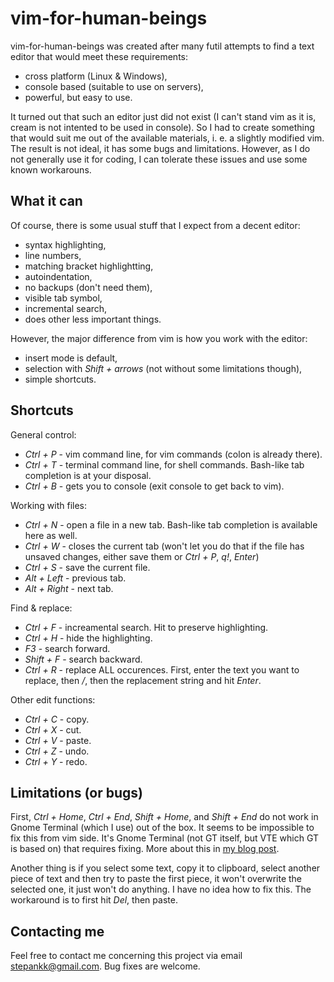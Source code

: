 # vim-for-human-beings

vim-for-human-beings was created after many futil attempts to find a text editor that would meet these requirements:

* cross platform (Linux & Windows),
* console based (suitable to use on servers),
* powerful, but easy to use.

It turned out that such an editor just did not exist (I can't stand vim as it is, cream is not intented to be used in console). So I had to create something that would suit me out of the available materials, i. e. a slightly modified vim. The result is not ideal, it has some bugs and limitations. However, as I do not generally use it for coding, I can tolerate these issues and use some known workarouns.


## What it can

Of course, there is some usual stuff that I expect from a decent editor:
* syntax highlighting,
* line numbers,
* matching bracket highlightting,
* autoindentation,
* no backups (don't need them),
* visible tab symbol,
* incremental search,
* does other less important things.

However, the major difference from vim is how you work with the editor:
* insert mode is default,
* selection with _Shift + arrows_ (not without some limitations though),
* simple shortcuts.


## Shortcuts

General control:

* _Ctrl + P_ - vim command line, for vim commands (colon is already there).
* _Ctrl + T_ - terminal command line, for shell commands. Bash-like tab completion is at your disposal.
* _Ctrl + B_ - gets you to console (exit console to get back to vim).

Working with files:

* _Ctrl + N_ - open a file in a new tab. Bash-like tab completion is available here as well.
* _Ctrl + W_ - closes the current tab (won't let you do that if the file has unsaved changes, either save them or _Ctrl + P_, _q!_, _Enter_)
* _Ctrl + S_ - save the current file.
* _Alt + Left_ - previous tab.
* _Alt + Right_ - next tab.

Find & replace:

* _Ctrl + F_ - increamental search. Hit _<Enter>_ to preserve highlighting.
* _Ctrl + H_ - hide the highlighting.
* _F3_ - search forward.
* _Shift + F_ - search backward.
* _Ctrl + R_ - replace ALL occurences. First, enter the text you want to replace, then _/_, then the replacement string and hit _Enter_.

Other edit functions:

* _Ctrl + C_ - copy.
* _Ctrl + X_ - cut.
* _Ctrl + V_ - paste.
* _Ctrl + Z_ - undo.
* _Ctrl + Y_ - redo.


## Limitations (or bugs)

First, _Ctrl + Home_, _Ctrl + End_, _Shift + Home_, and _Shift + End_ do not work in Gnome Terminal (which I use) out of the box. It seems to be impossible to fix this from vim side. It's Gnome Terminal (not GT itself, but VTE which GT is based on) that requires fixing. More about this in [my blog post](http://stepankk-dev.blogspot.ru/2014/02/fixing-ctrl-home-ctrl-end-shift-home.html).

Another thing is if you select some text, copy it to clipboard, select another piece of text and then try to paste the first piece, it won't overwrite the selected one, it just won't do anything. I have no idea how to fix this. The workaround is to first hit _Del_, then paste.

## Contacting me

Feel free to contact me concerning this project via email stepankk@gmail.com. Bug fixes are welcome.

